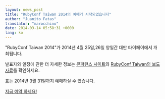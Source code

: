 ```yaml
---
layout: news_post
title: "RubyConf Taiwan 2014의 예매가 시작되었습니다"
author: "Juanito Fatas"
translator: "marocchino"
date: 2014-03-14 05:58:31 +0000
lang: ko
---
```


"RubyConf Taiwan 2014"가 2014년 4월 25일,26일 양일간 대만 타이페이에서 개최됩니다.

발표자와 일정에 관한 더 자세한 정보는 [콘퍼런스 사이트](http://rubyconf.tw/2014/)와
[RubyConf Taiwan의 보도 자료](http://rubytaiwan.tumblr.com/post/79134654151/rubyconftaiwan2014-press-release-en)를 확인하세요.

표는 2014년 3월 31일까지 예매하실 수 있습니다.

[지금 예약 하세요!](http://rubytaiwan.kktix.cc/events/rubyconftw2014?locale=en)
